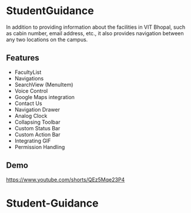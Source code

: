 
# StudentGuidance

In addition to providing information about the facilities in VIT Bhopal, such as cabin number, email address, etc., it also provides navigation between any two locations on the campus.





## Features
- FacultyList
- Navigations
- SearchView (MenuItem)
- Voice Control
- Google Maps integration
- Contact Us 
- Navigation Drawer
- Analog Clock
- Collapsing Toolbar
- Custom Status Bar
- Custom Action Bar
- Integrating GIF
- Permission Handling

## Demo
https://www.youtube.com/shorts/QEz5Mqe23P4
#  Student-Guidance 
